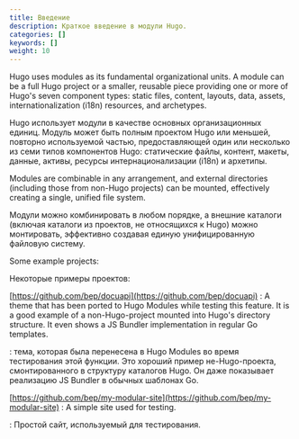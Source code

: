 ```yaml
---
title: Введение 
description: Краткое введение в модули Hugo.
categories: []
keywords: []
weight: 10
---
```


Hugo uses modules as its fundamental organizational units. A module can be a full Hugo project or a smaller, reusable piece providing one or more of Hugo's seven component types: static files, content, layouts, data, assets, internationalization (i18n) resources, and archetypes.

Hugo использует модули в качестве основных организационных единиц. Модуль может быть полным проектом Hugo или меньшей, повторно используемой частью, предоставляющей один или несколько из семи типов компонентов Hugo: статические файлы, контент, макеты, данные, активы, ресурсы интернационализации (i18n) и архетипы.

Modules are combinable in any arrangement, and external directories (including those from non-Hugo projects) can be mounted, effectively creating a single, unified file system.

Модули можно комбинировать в любом порядке, а внешние каталоги (включая каталоги из проектов, не относящихся к Hugo) можно монтировать, эффективно создавая единую унифицированную файловую систему.

Some example projects:

Некоторые примеры проектов:

[https://github.com/bep/docuapi](https://github.com/bep/docuapi)
: A theme that has been ported to Hugo Modules while testing this feature. It is a good example of a non-Hugo-project mounted into Hugo's directory structure. It even shows a JS Bundler implementation in regular Go templates.

: тема, которая была перенесена в Hugo Modules во время тестирования этой функции. Это хороший пример не-Hugo-проекта, смонтированного в структуру каталогов Hugo. Он даже показывает реализацию JS Bundler в обычных шаблонах Go.

[https://github.com/bep/my-modular-site](https://github.com/bep/my-modular-site)
: A simple site used for testing.

: Простой сайт, используемый для тестирования.